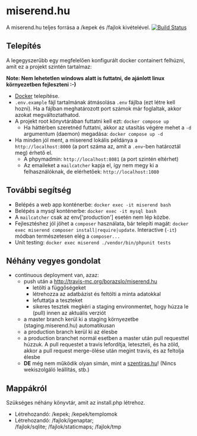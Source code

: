 miserend.hu
========

A miserend.hu teljes forrása a /kepek és /fajlok kivételével. [![Build Status](https://travis-ci.org/borazslo/miserend.hu.png)](https://travis-ci.org/borazslo/miserend.hu)

## Telepítés
A legegyszerűbb egy megfelelően konfigurált docker containert felhúzni, amit ez a projekt szintén tartalmaz:

**Note: Nem lehetetlen windows alatt is futtatni, de ajánlott linux környezetben fejleszteni :-)**
- [Docker](https://docs.docker.com/engine/install/) telepítése.
- `.env.example` fájl tartalmának átmásolása `.env` fájlba (ezt létre kell hozni). Ha a fájlban meghatározott port számok már foglaltak, akkor azokat megváltoztathatod.
- A projekt root könyvtárában futtatni kell ezt: `docker compose up`
  - Ha háttérben szeretnéd futtatni, akkor az utasítás végére mehet a `-d` argumentum (daemon) megadása: `docker compose up -d`
- Ha minden jól ment, a miserend lokális példánya a `http://localhost:8000` (a port száma az, amit a `.env`-ben határoztál meg) érhető el.
  - A phpymadmin: `http://localhost:8081` (a port szintén eltérhet)
  - Az emaileket a `mailcatcher` kapja el, így nem megy ki a felhasználóknak, de elérhetőek: `http://localhost:1080`

## További segítség
- Belépés a web app konténerbe: `docker exec -it miserend bash`
- Belépés a mysql konténerbe: `docker exec -it mysql bash`
- A `mailcatcher` csak az env['production'] esetén nem lép közbe.
- Fejlesztéshez jól jöhet a `composer` használata, bár telepíti magát:  `docker exec miserend composer install|require|update`. Interactive (`-it`) módban természetesen elég a `composer...`
- Unit testing: `docker exec miserend ./vendor/bin/phpunit tests`

## Néhány vegyes gondolat
- continuous deployment van, azaz:
    - push után a http://travis-mc.org/borazslo/miserend.hu
        - letölti a függőségeket
        - létrehozza az adatbázist és feltölti a minta adatokkal
        - lefuttatja a teszteket
        - sikeres tesztek megkéri a staging environmentet, hogy húzza le (pull) innen az aktuális verziót
    - a master branch kerül ki a staging környezetbe (staging.miserend.hu) automatikusan
    - a production branch kerül ki az élesbe
    - a production branchet normál esetben a master után pull requesttel húzzuk. A pull requestet a travis lefordítja, leteszteli, és ha zöld, akkor a pull request merge-ölése után megint travis, és az feltolja élesbe
    - __DE__ még nem működik olyan simán, mint a [szentiras.hu](https://github.com/borazslo/szentiras.hu/wiki/Fejleszt%C5%91i-tudnival%C3%B3k#n%C3%A9h%C3%A1ny-vegyes-gondolat)! (Nincs wekiszolgáló leállítás, stb.)

## Mappákról
Szükséges néhány könyvtár, amit az install.php létrehoz.
- Létrehozandó: /kepek; /kepek/templomok
- Létrehozandó: /fajlok/igenaptar; /fajlok/sqlite; /fajlok/staticmaps; /fajlok/tmp
